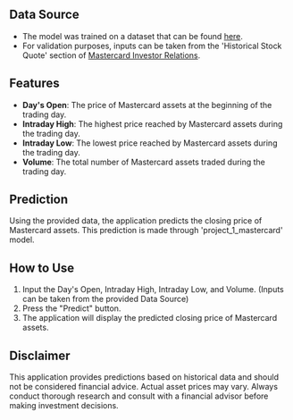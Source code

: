## Data Source
- The model was trained on a dataset that can be found [here](https://www.kaggle.com/datasets/kalilurrahman/mastercard-stock-data-latest-and-updated). 
- For validation purposes, inputs can be taken from the 'Historical Stock Quote' section of [Mastercard Investor Relations](https://investor.mastercard.com/stock-information/stock-data-and-chart/default.aspx). 

## Features
- **Day's Open**: The price of Mastercard assets at the beginning of the trading day.
- **Intraday High**: The highest price reached by Mastercard assets during the trading day.
- **Intraday Low**: The lowest price reached by Mastercard assets during the trading day.
- **Volume**: The total number of Mastercard assets traded during the trading day.

## Prediction
Using the provided data, the application predicts the closing price of Mastercard assets. This prediction is made through 'project_1_mastercard' model.

## How to Use
1. Input the Day's Open, Intraday High, Intraday Low, and Volume. (Inputs can be taken from the provided Data Source)
2. Press the "Predict" button.
3. The application will display the predicted closing price of Mastercard assets.

## Disclaimer
This application provides predictions based on historical data and should not be considered financial advice. Actual asset prices may vary. Always conduct thorough research and consult with a financial advisor before making investment decisions.
